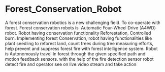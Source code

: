 # Forest_Conservation_Robot
A forest conservation robotics is a new challenging field. To co-operate with forest. Forest conservation robots is  Automatic Four-Wheel Drive (A4WD) robot. Robot having conservation functionality Reforestation, Controlled burn. Implementing forest Conservation, robot having functionalities like plant seedling to reforest land, count trees during tree measuring efforts, help prevent and suppress forest fire with forest intelligence system. Robot is Autonomously travel In forest through the given specified path and motion feedback sensors. with the help of the fire detection sensor robot detect fire and operator see on live video stream and take action 
